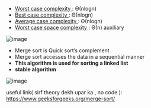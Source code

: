 - <ins>Worst case complexity </ins>: Θ(nlogn)
- <ins>Best case complexity </ins>: Θ(nlogn)
- <ins>Average case complexity </ins>: Θ(nlogn)
- <ins>Worst case space complexity </ins>: Θ(n) auxiliary

![image](https://user-images.githubusercontent.com/53979947/126135995-febfb5a5-3127-4d6c-bf66-49a96aa69e64.png)

- Merge sort is Quick sort’s complement
- Merge sort accesses the data in a sequential manner
- <b>This algorithm is used for sorting a linked list</b>
- <b> stable algorithm </b>

![image](https://user-images.githubusercontent.com/53979947/126187990-b83222b9-0abd-49b0-81ce-79684917f5f5.png)

useful link( sirf theory dekh upar ka , no code ): https://www.geeksforgeeks.org/merge-sort/
